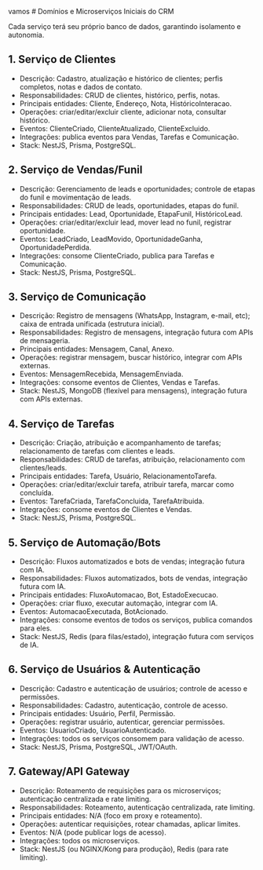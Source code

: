 vamos # Domínios e Microserviços Iniciais do CRM

Cada serviço terá seu próprio banco de dados, garantindo isolamento e autonomia.

## 1. Serviço de Clientes
- Descrição: Cadastro, atualização e histórico de clientes; perfis completos, notas e dados de contato.
- Responsabilidades: CRUD de clientes, histórico, perfis, notas.
- Principais entidades: Cliente, Endereço, Nota, HistóricoInteracao.
- Operações: criar/editar/excluir cliente, adicionar nota, consultar histórico.
- Eventos: ClienteCriado, ClienteAtualizado, ClienteExcluido.
- Integrações: publica eventos para Vendas, Tarefas e Comunicação.
- Stack: NestJS, Prisma, PostgreSQL.

## 2. Serviço de Vendas/Funil
- Descrição: Gerenciamento de leads e oportunidades; controle de etapas do funil e movimentação de leads.
- Responsabilidades: CRUD de leads, oportunidades, etapas do funil.
- Principais entidades: Lead, Oportunidade, EtapaFunil, HistóricoLead.
- Operações: criar/editar/excluir lead, mover lead no funil, registrar oportunidade.
- Eventos: LeadCriado, LeadMovido, OportunidadeGanha, OportunidadePerdida.
- Integrações: consome ClienteCriado, publica para Tarefas e Comunicação.
- Stack: NestJS, Prisma, PostgreSQL.

## 3. Serviço de Comunicação
- Descrição: Registro de mensagens (WhatsApp, Instagram, e-mail, etc); caixa de entrada unificada (estrutura inicial).
- Responsabilidades: Registro de mensagens, integração futura com APIs de mensageria.
- Principais entidades: Mensagem, Canal, Anexo.
- Operações: registrar mensagem, buscar histórico, integrar com APIs externas.
- Eventos: MensagemRecebida, MensagemEnviada.
- Integrações: consome eventos de Clientes, Vendas e Tarefas.
- Stack: NestJS, MongoDB (flexível para mensagens), integração futura com APIs externas.

## 4. Serviço de Tarefas
- Descrição: Criação, atribuição e acompanhamento de tarefas; relacionamento de tarefas com clientes e leads.
- Responsabilidades: CRUD de tarefas, atribuição, relacionamento com clientes/leads.
- Principais entidades: Tarefa, Usuário, RelacionamentoTarefa.
- Operações: criar/editar/excluir tarefa, atribuir tarefa, marcar como concluída.
- Eventos: TarefaCriada, TarefaConcluida, TarefaAtribuida.
- Integrações: consome eventos de Clientes e Vendas.
- Stack: NestJS, Prisma, PostgreSQL.

## 5. Serviço de Automação/Bots
- Descrição: Fluxos automatizados e bots de vendas; integração futura com IA.
- Responsabilidades: Fluxos automatizados, bots de vendas, integração futura com IA.
- Principais entidades: FluxoAutomacao, Bot, EstadoExecucao.
- Operações: criar fluxo, executar automação, integrar com IA.
- Eventos: AutomacaoExecutada, BotAcionado.
- Integrações: consome eventos de todos os serviços, publica comandos para eles.
- Stack: NestJS, Redis (para filas/estado), integração futura com serviços de IA.

## 6. Serviço de Usuários & Autenticação
- Descrição: Cadastro e autenticação de usuários; controle de acesso e permissões.
- Responsabilidades: Cadastro, autenticação, controle de acesso.
- Principais entidades: Usuário, Perfil, Permissão.
- Operações: registrar usuário, autenticar, gerenciar permissões.
- Eventos: UsuarioCriado, UsuarioAutenticado.
- Integrações: todos os serviços consomem para validação de acesso.
- Stack: NestJS, Prisma, PostgreSQL, JWT/OAuth.

## 7. Gateway/API Gateway
- Descrição: Roteamento de requisições para os microserviços; autenticação centralizada e rate limiting.
- Responsabilidades: Roteamento, autenticação centralizada, rate limiting.
- Principais entidades: N/A (foco em proxy e roteamento).
- Operações: autenticar requisições, rotear chamadas, aplicar limites.
- Eventos: N/A (pode publicar logs de acesso).
- Integrações: todos os microserviços.
- Stack: NestJS (ou NGINX/Kong para produção), Redis (para rate limiting).
